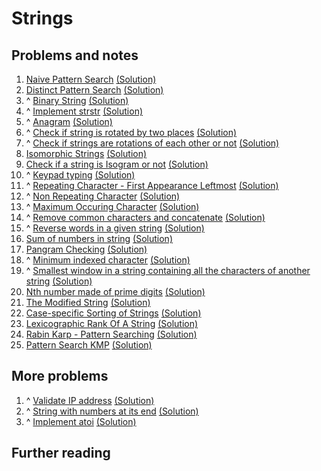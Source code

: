 # Strings

## Problems and notes
1. [Naive Pattern Search](https://practice.geeksforgeeks.org/problems/naive-pattern-search/1/?track=SPC-Strings&batchId=154) [(Solution)]()
2. [Distinct Pattern Search](https://practice.geeksforgeeks.org/problems/distinct-pattern-search/1/?track=SPC-Strings&batchId=154) [(Solution)]()
3. ^ [Binary String](https://practice.geeksforgeeks.org/problems/binary-string/1/?track=SPC-Strings&batchId=154) [(Solution)](https://github.com/thecoducer/GeeksForGeeks_DSA_Course_Solutions/blob/master/Strings/binary_string.cpp)
4. ^ [Implement strstr](https://practice.geeksforgeeks.org/problems/implement-strstr/1/?track=SPC-Strings&batchId=154) [(Solution)]()
5. ^ [Anagram](https://practice.geeksforgeeks.org/problems/anagram/1/?track=SPC-Strings&batchId=154) [(Solution)](https://github.com/thecoducer/GeeksForGeeks_DSA_Course_Solutions/blob/master/Strings/anagram.cpp)
6. ^ [Check if string is rotated by two places](https://practice.geeksforgeeks.org/problems/check-if-string-is-rotated-by-two-places/1/?track=SPC-Strings&batchId=154) [(Solution)]()
7. ^ [Check if strings are rotations of each other or not](https://practice.geeksforgeeks.org/problems/check-if-strings-are-rotations-of-each-other-or-not/1/?track=SPC-Strings&batchId=154) [(Solution)](https://github.com/thecoducer/GeeksForGeeks_DSA_Course_Solutions/blob/master/Strings/if_rotations_or_not.java)
8. [Isomorphic Strings](https://practice.geeksforgeeks.org/problems/isomorphic-strings/1/?track=SPC-Strings&batchId=154) [(Solution)]()
9. [Check if a string is Isogram or not](https://practice.geeksforgeeks.org/problems/check-if-a-string-is-isogram-or-not/1/?track=SPC-Strings&batchId=154) [(Solution)]()
10. ^ [Keypad typing](https://practice.geeksforgeeks.org/problems/keypad-typing/0/?track=SPC-Strings&batchId=154) [(Solution)]()
11. ^ [Repeating Character - First Appearance Leftmost](https://practice.geeksforgeeks.org/problems/repeating-character-first-appearance-leftmost/1/?track=SPC-Strings&batchId=154) [(Solution)](https://github.com/thecoducer/GeeksForGeeks_DSA_Course_Solutions/blob/master/Strings/repeating_character.cpp)
12. ^ [Non Repeating Character](https://practice.geeksforgeeks.org/problems/non-repeating-character/1/?track=SPC-Strings&batchId=154) [(Solution)](https://github.com/thecoducer/GeeksForGeeks_DSA_Course_Solutions/blob/master/Strings/non_repeating_char.cpp)
13. ^ [Maximum Occuring Character](https://practice.geeksforgeeks.org/problems/maximum-occuring-character/1/?track=SPC-Strings&batchId=154) [(Solution)](https://github.com/thecoducer/GeeksForGeeks_DSA_Course_Solutions/blob/master/Strings/max_occuring_char.cpp)
14. ^ [Remove common characters and concatenate](https://practice.geeksforgeeks.org/problems/remove-common-characters-and-concatenate/1/?track=SPC-Strings&batchId=154) [(Solution)]()
15. ^ [Reverse words in a given string](https://practice.geeksforgeeks.org/problems/reverse-words-in-a-given-string5459/1/?track=SPC-Strings&batchId=154) [(Solution)]()
16. [Sum of numbers in string](https://practice.geeksforgeeks.org/problems/sum-of-numbers-in-string/1/?track=SPC-Strings&batchId=154) [(Solution)](https://github.com/thecoducer/GeeksForGeeks_DSA_Course_Solutions/blob/master/Strings/sum_of_numbers_in_string.cpp)
17. [Pangram Checking](https://practice.geeksforgeeks.org/problems/pangram-checking/1/?track=SPC-Strings&batchId=154) [(Solution)]()
18. ^ [Minimum indexed character](https://practice.geeksforgeeks.org/problems/minimum-indexed-character/1/?track=SPC-Strings&batchId=154) [(Solution)]()
19. ^ [Smallest window in a string containing all the characters of another string](https://practice.geeksforgeeks.org/problems/smallest-window-in-a-string-containing-all-the-characters-of-another-string/1/?track=SPC-Strings&batchId=154) [(Solution)]()
20. [Nth number made of prime digits](https://practice.geeksforgeeks.org/problems/nth-number-made-of-prime-digits/0/?track=SPC-Strings&batchId=154) [(Solution)]()
21. [The Modified String](https://practice.geeksforgeeks.org/problems/the-modified-string/1/?track=SPC-Strings&batchId=154) [(Solution)]()
22. [Case-specific Sorting of Strings](https://practice.geeksforgeeks.org/problems/case-specific-sorting-of-strings4845/1/?track=SPC-Strings&batchId=154) [(Solution)]()
23. [Lexicographic Rank Of A String](https://practice.geeksforgeeks.org/problems/rank-the-permutations/1/?track=SPC-Strings&batchId=154) [(Solution)]()
24. [Rabin Karp - Pattern Searching](https://practice.geeksforgeeks.org/problems/rabin-karp-pattern-searching/1/?track=SPC-Strings&batchId=154) [(Solution)]()
25. [Pattern Search KMP](https://practice.geeksforgeeks.org/problems/pattern-search-kmp/1/?track=SPC-Strings&batchId=154) [(Solution)]()


## More problems
1. ^ [Validate IP address](https://practice.geeksforgeeks.org/problems/validate-an-ip-address/1) [(Solution)](https://github.com/thecoducer/GeeksForGeeks_DSA_Course_Solutions/blob/master/Strings/More/validate_ip.java)
2. ^ [String with numbers at its end](https://practice.geeksforgeeks.org/problems/string-with-numbers-at-its-end/0) [(Solution)](https://github.com/thecoducer/GeeksForGeeks_DSA_Course_Solutions/blob/master/Strings/More/str_with_num_at_end.cpp)
3. ^ [Implement atoi](https://practice.geeksforgeeks.org/problems/implement-atoi/1) [(Solution)](https://github.com/thecoducer/GeeksForGeeks_DSA_Course_Solutions/blob/master/Strings/More/implement_atoi.cpp)


## Further reading
